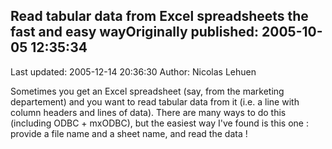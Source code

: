 ## Read tabular data from Excel spreadsheets the fast and easy wayOriginally published: 2005-10-05 12:35:34 
Last updated: 2005-12-14 20:36:30 
Author: Nicolas Lehuen 
 
Sometimes you get an Excel spreadsheet (say, from the marketing departement) and you want to read tabular data from it (i.e. a line with column headers and lines of data). There are many ways to do this (including ODBC + mxODBC), but the easiest way I've found is this one : provide a file name and a sheet name, and read the data !